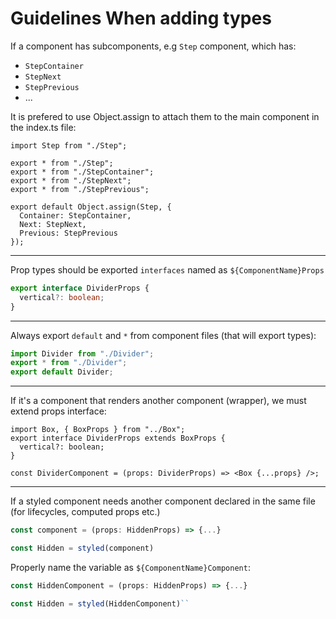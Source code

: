 # Guidelines When adding types 

If a component has subcomponents, e.g `Step` component, which has:
- `StepContainer`
- `StepNext`
- `StepPrevious`
- ...

It is prefered to use Object.assign to attach them to the main component in the index.ts file:

```tsx
import Step from "./Step";

export * from "./Step";
export * from "./StepContainer";
export * from "./StepNext";
export * from "./StepPrevious";

export default Object.assign(Step, {
  Container: StepContainer,
  Next: StepNext,
  Previous: StepPrevious
});
```
---

Prop types should be exported `interfaces` named as `${ComponentName}Props` 
```ts
export interface DividerProps {
  vertical?: boolean;
}
```
---

Always export `default` and `*` from component files (that will export types):

```ts
import Divider from "./Divider";
export * from "./Divider";
export default Divider;
```
---

If it's a component that renders another component (wrapper), we must extend props interface:
```tsx
import Box, { BoxProps } from "../Box";
export interface DividerProps extends BoxProps {
  vertical?: boolean;
}

const DividerComponent = (props: DividerProps) => <Box {...props} />;
```
---

If a styled component needs another component declared in the same file (for lifecycles, computed props etc.)

```js
const component = (props: HiddenProps) => {...}

const Hidden = styled(component)
```

Properly name the variable as `${ComponentName}Component`:
```js
const HiddenComponent = (props: HiddenProps) => {...}

const Hidden = styled(HiddenComponent)``
```
